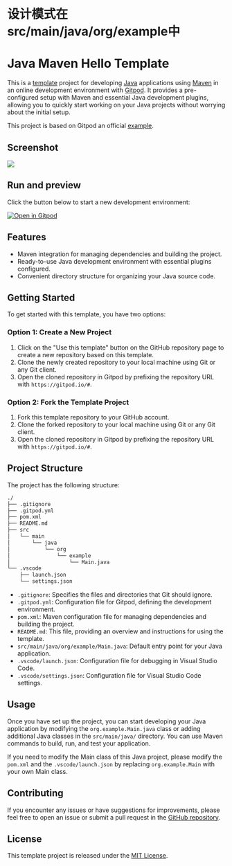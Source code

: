 # 设计模式在src/main/java/org/example中
# Java Maven Hello Template

This is a [template](https://docs.github.com/en/repositories/creating-and-managing-repositories/creating-a-repository-from-a-template) project for developing [Java](https://openjdk.org/projects/jdk/11/) applications using [Maven](https://github.com/apache/maven) in an online development environment with [Gitpod](https://gitpod.io/). It provides a pre-configured setup with Maven and essential Java development plugins, allowing you to quickly start working on your Java projects without worrying about the initial setup.

This project is based on Gitpod an official [example](https://github.com/gitpod-samples/template-java-maven-mongodb.git).


## Screenshot

![](./screenshot.png)


## Run and preview

Click the button below to start a new development environment:

[![Open in Gitpod](https://gitpod.io/button/open-in-gitpod.svg)](https://gitpod.io#https://github.com/thiswind/template-java-maven-hello)


## Features

- Maven integration for managing dependencies and building the project.
- Ready-to-use Java development environment with essential plugins configured.
- Convenient directory structure for organizing your Java source code.

## Getting Started

To get started with this template, you have two options:

### Option 1: Create a New Project

1. Click on the "Use this template" button on the GitHub repository page to create a new repository based on this template.
2. Clone the newly created repository to your local machine using Git or any Git client.
3. Open the cloned repository in Gitpod by prefixing the repository URL with `https://gitpod.io/#`.

### Option 2: Fork the Template Project

1. Fork this template repository to your GitHub account.
2. Clone the forked repository to your local machine using Git or any Git client.
3. Open the cloned repository in Gitpod by prefixing the repository URL with `https://gitpod.io/#`.

## Project Structure

The project has the following structure:

```txt
./
├── .gitignore
├── .gitpod.yml
├── pom.xml
├── README.md
├── src
│   └── main
│       └── java
│           └── org
│               └── example
│                   └── Main.java
└── .vscode
    ├── launch.json
    └── settings.json
```

- `.gitignore`: Specifies the files and directories that Git should ignore.
- `.gitpod.yml`: Configuration file for Gitpod, defining the development environment.
- `pom.xml`: Maven configuration file for managing dependencies and building the project.
- `README.md`: This file, providing an overview and instructions for using the template.
- `src/main/java/org/example/Main.java`: Default entry point for your Java application.
- `.vscode/launch.json`: Configuration file for debugging in Visual Studio Code.
- `.vscode/settings.json`: Configuration file for Visual Studio Code settings.

## Usage

Once you have set up the project, you can start developing your Java application by modifying the `org.example.Main.java` class or adding additional Java classes in the `src/main/java/` directory. You can use Maven commands to build, run, and test your application.

If you need to modify the Main class of this Java project, please modify the `pom.xml` and the `.vscode/launch.json` by replacing `org.example.Main` with your own Main class.

## Contributing

If you encounter any issues or have suggestions for improvements, please feel free to open an issue or submit a pull request in the [GitHub repository](https://github.com/your-username/template-java-maven-hello).

## License

This template project is released under the [MIT License](LICENSE).
